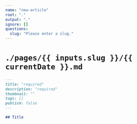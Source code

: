 ```yaml
---
name: "new-article"
root: "."
output: "."
ignore: []
questions:
  slug: "Please enter a slug."
---
```


# `./pages/{{ inputs.slug }}/{{ currentDate }}.md`

```markdown
---
title: "required"
description: "required"
thumbnail: ""
tags: []
publish: false
---

## Title
```
